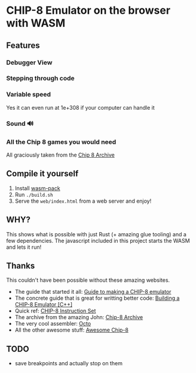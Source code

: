 # CHIP-8 Emulator on the browser with WASM

## Features

### Debugger View

### Stepping through code

### Variable speed

Yes it can even run at 1e+308 if your computer can handle it

### Sound 🔊

### All the Chip 8 games you would need

All graciously taken from the [Chip 8 Archive](https://johnearnest.github.io/chip8Archive)

## Compile it yourself

1. Install [wasm-pack](https://github.com/rustwasm/wasm-pack)
2. Run `./build.sh`
3. Serve the `web/index.html` from a web server and enjoy!

## WHY?

This shows what is possible with just Rust (+ amazing glue tooling) and a few dependencies.
The javascript included in this project starts the WASM and lets it run!

## Thanks

This couldn't have been possible without these amazing websites.

- The guide that started it all: [Guide to making a CHIP-8 emulator](https://tobiasvl.github.io/blog/write-a-chip-8-emulator/)
- The concrete guide that is great for writting better code: [Building a CHIP-8 Emulator [C++]](https://austinmorlan.com/posts/chip8_emulator/)
- Quick ref: [CHIP-8 Instruction Set](https://johnearnest.github.io/Octo/docs/chip8ref.pdf)
- The archive from the amazing John: [Chip-8 Archive](https://johnearnest.github.io/chip8Archive/)
- The very cool assembler: [Octo](https://johnearnest.github.io/Octo/)
- All the other awesome stuff: [Awesome Chip-8](https://github.com/tobiasvl/awesome-chip-8)

## TODO

- save breakpoints and actually stop on them
